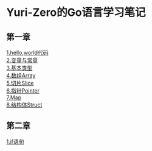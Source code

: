 # Yuri-Zero的Go语言学习笔记
## 第一章
[1.hello,world代码](1-1HelloWorld/hello/hello.go)<br>
[2.变量与常量](1-2Variable-Const/1.2变量与常量笔记.md)<br>
[3.基本类型](1-3基本类型笔记/基本类型.md)<br>
[4.数组Array](1-4Array/Golang数组笔记.md)<br>
[5.切片Slice](1-5Slice/1.5切片笔记.md)<br>
[6.指针Pointer](1-6Pointer/1.6指针笔记.md)<br>
[7.Map](1-7Map/1.7Map笔记.md)<br>
[8.结构体Struct](1-8Struct/1.8结构体笔记.md)
## 第二章
[1.if语句](2-1If/2.1if语句笔记.md)